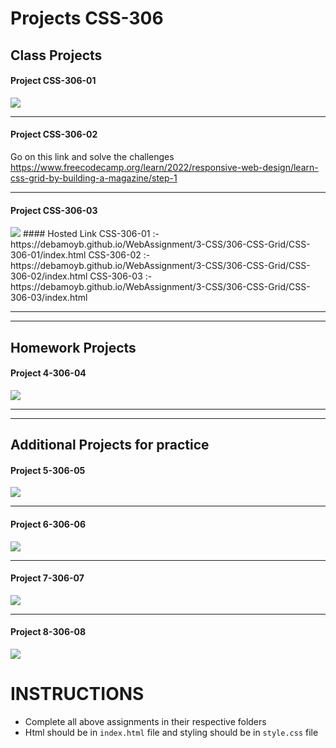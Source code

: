 # Projects CSS-306

## Class Projects

#### Project CSS-306-01

<img src="images/Grid_Practice1.png">

<hr>

#### Project CSS-306-02

Go on this link and solve the challenges https://www.freecodecamp.org/learn/2022/responsive-web-design/learn-css-grid-by-building-a-magazine/step-1

<hr>

#### Project CSS-306-03

<img src="images/Grid%20Based%20Website.png">
#### Hosted Link
CSS-306-01 :- https://debamoyb.github.io/WebAssignment/3-CSS/306-CSS-Grid/CSS-306-01/index.html
CSS-306-02 :- https://debamoyb.github.io/WebAssignment/3-CSS/306-CSS-Grid/CSS-306-02/index.html
CSS-306-03 :- https://debamoyb.github.io/WebAssignment/3-CSS/306-CSS-Grid/CSS-306-03/index.html

<hr>
<hr>

## Homework Projects

#### Project 4-306-04

<img src="images/raftaarmusic.png">

<hr>
<hr>

## Additional Projects for practice

#### Project 5-306-05

<img src="images/minecraft.png">

<hr>

#### Project 6-306-06

<img src="images/Burgersingh.png">

<hr>

#### Project 7-306-07

<img src="images/BantaiRecords.png">

<hr>

#### Project 8-306-08

<img src="images/tiktok.png">


# INSTRUCTIONS
- Complete all above assignments in their respective folders
- Html should be in ```index.html``` file and styling should be in ```style.css``` file
